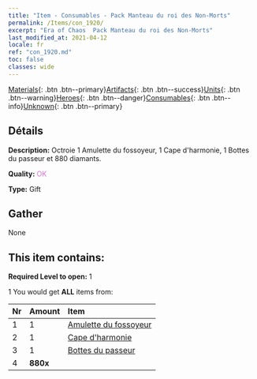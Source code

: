 ```yaml
---
title: "Item - Consumables - Pack Manteau du roi des Non-Morts"
permalink: /Items/con_1920/
excerpt: "Era of Chaos  Pack Manteau du roi des Non-Morts"
last_modified_at: 2021-04-12
locale: fr
ref: "con_1920.md"
toc: false
classes: wide
---
```

 [Materials](/fr/Items/){: .btn .btn--primary}[Artifacts](/fr/Items/Artifacts/){: .btn .btn--success}[Units](/fr/Items/Units/){: .btn .btn--warning}[Heroes](/fr/Items/Heroes/){: .btn .btn--danger}[Consumables](/fr/Items/Consumables/){: .btn .btn--info}[Unknown](/fr/Items/Unknown/){: .btn .btn--primary}

## Détails
 **Description:** Octroie 1 Amulette du fossoyeur, 1 Cape d'harmonie, 1 Bottes du passeur et 880 diamants.

 **Quality:** <span style="color: #DA70D6">OK</span>

 **Type:** Gift

## Gather

  None

## This item contains:

 **Required Level to open:** 1

 1 You would get **ALL** items  from:

  | Nr | Amount |     Item    |
  |:---|:-------|:------------|
  | 1 | 1 | [Amulette du fossoyeur](/fr/Items/art_129/) | 
  | 2 | 1 | [Cape d'harmonie](/fr/Items/art_130/) | 
  | 3 | 1 | [Bottes du passeur](/fr/Items/art_131/) | 
  | 4 |  **880x** | <i class="fas fa-gem"/> |  | 
